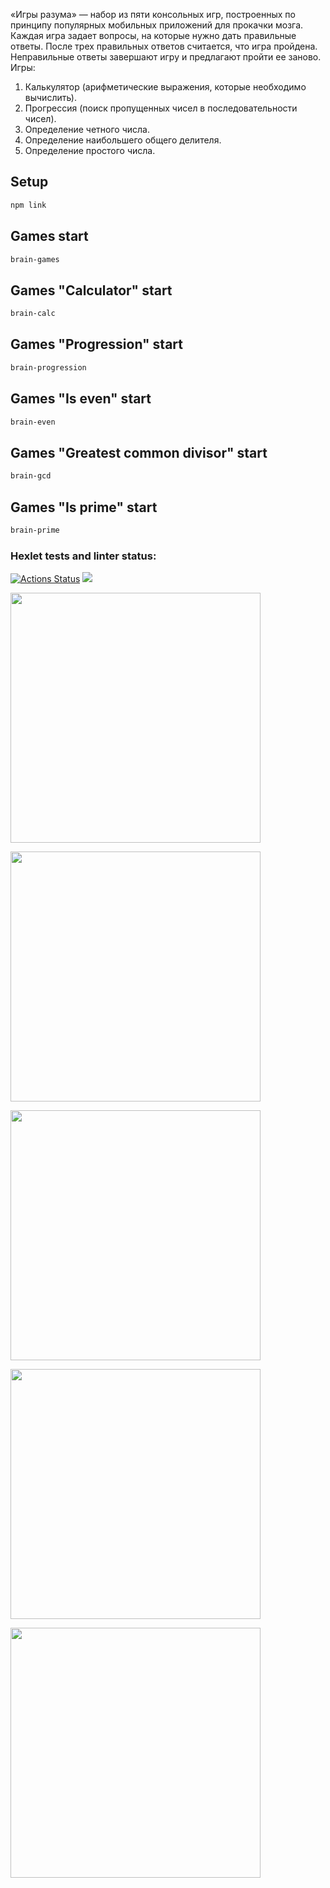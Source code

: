 «Игры разума» — набор из пяти консольных игр, построенных по принципу популярных мобильных приложений для прокачки мозга. Каждая игра задает вопросы, на которые нужно дать правильные ответы. После трех правильных ответов считается, что игра пройдена. Неправильные ответы завершают игру и предлагают пройти ее заново. Игры:

1. Калькулятор (арифметические выражения, которые необходимо вычислить).
2. Прогрессия (поиск пропущенных чисел в последовательности чисел).
3. Определение четного числа.
4. Определение наибольшего общего делителя.
5. Определение простого числа.

## Setup

```bash
npm link
```

## Games start

```bash
brain-games
```

## Games "Calculator" start

```bash
brain-calc
```

## Games "Progression" start

```bash
brain-progression
```
## Games "Is even" start

```bash
brain-even
```

## Games "Greatest common divisor" start

```bash
brain-gcd
```

## Games "Is prime" start

```bash
brain-prime
```

### Hexlet tests and linter status:

[![Actions Status](https://github.com/hitriylis/frontend-project-44/workflows/hexlet-check/badge.svg)](https://github.com/hitriylis/frontend-project-44/actions)
<a href="https://codeclimate.com/github/hitriylis/frontend-project-44/maintainability"><img src="https://api.codeclimate.com/v1/badges/320f96eaddfa762cf289/maintainability" /></a>

<a href="https://asciinema.org/a/556078"><img src="https://asciinema.org/a/556078.png" width="400"/></a>

<a href="https://asciinema.org/a/558181"><img src="https://asciinema.org/a/558181.png" width="400"/></a>

<a href="https://asciinema.org/a/558210"><img src="https://asciinema.org/a/558210.png" width="400"/></a>

<a href="https://asciinema.org/a/559436"><img src="https://asciinema.org/a/559436.png" width="400"/></a>

<a href="https://asciinema.org/a/559702"><img src="https://asciinema.org/a/559702.png" width="400"/></a>